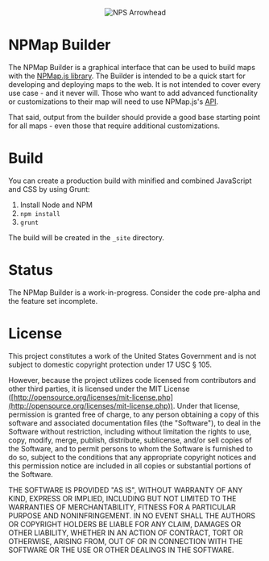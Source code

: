 <p align="center">
  <img src="http://www.nps.gov/npmap/img/nps-arrowhead-medium.png" alt="NPS Arrowhead">
</p>

# NPMap Builder

The NPMap Builder is a graphical interface that can be used to build maps with the [NPMap.js library](https://github.com/nationalparkservice/npmap.js). The Builder is intended to be a quick start for developing and deploying maps to the web. It is not intended to cover every use case - and it never will. Those who want to add advanced functionality or customizations to their map will need to use NPMap.js's [API](https://github.com/nationalparkservice/npmap.js/blob/master/API.md).

That said, output from the builder should provide a good base starting point for all maps - even those that require additional customizations.

# Build

You can create a production build with minified and combined JavaScript and CSS by using Grunt:

1. Install Node and NPM
2. `npm install`
3. `grunt`

The build will be created in the `_site` directory.

# Status

The NPMap Builder is a work-in-progress. Consider the code pre-alpha and the feature set incomplete.

# License

This project constitutes a work of the United States Government and is not subject to domestic copyright protection under 17 USC § 105.

However, because the project utilizes code licensed from contributors and other third parties, it is licensed under the MIT License ([http://opensource.org/licenses/mit-license.php](http://opensource.org/licenses/mit-license.php)). Under that license, permission is granted free of charge, to any person obtaining a copy of this software and associated documentation files (the "Software"), to deal in the Software without restriction, including without limitation the rights to use, copy, modify, merge, publish, distribute, sublicense, and/or sell copies of the Software, and to permit persons to whom the Software is furnished to do so, subject to the conditions that any appropriate copyright notices and this permission notice are included in all copies or substantial portions of the Software.

THE SOFTWARE IS PROVIDED "AS IS", WITHOUT WARRANTY OF ANY KIND, EXPRESS OR IMPLIED, INCLUDING BUT NOT LIMITED TO THE WARRANTIES OF MERCHANTABILITY, FITNESS FOR A PARTICULAR PURPOSE AND NONINFRINGEMENT. IN NO EVENT SHALL THE AUTHORS OR COPYRIGHT HOLDERS BE LIABLE FOR ANY CLAIM, DAMAGES OR OTHER LIABILITY, WHETHER IN AN ACTION OF CONTRACT, TORT OR OTHERWISE, ARISING FROM, OUT OF OR IN CONNECTION WITH THE SOFTWARE OR THE USE OR OTHER DEALINGS IN THE SOFTWARE.